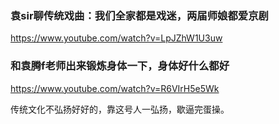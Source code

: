 ### 袁sir聊传统戏曲：我们全家都是戏迷，两届师娘都爱京剧
https://www.youtube.com/watch?v=LpJZhW1U3uw

### 和袁腾f老师出来锻炼身体一下，身体好什么都好
https://www.youtube.com/watch?v=R6VIrH5e5Wk

传统文化不弘扬好好的，靠这号人一弘扬，歇逼完蛋操。

